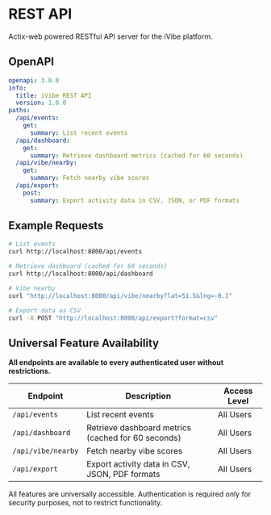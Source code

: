 # REST API

Actix-web powered RESTful API server for the iVibe platform.

## OpenAPI

```yaml
openapi: 3.0.0
info:
  title: iVibe REST API
  version: 1.0.0
paths:
  /api/events:
    get:
      summary: List recent events
  /api/dashboard:
    get:
      summary: Retrieve dashboard metrics (cached for 60 seconds)
  /api/vibe/nearby:
    get:
      summary: Fetch nearby vibe scores
  /api/export:
    post:
      summary: Export activity data in CSV, JSON, or PDF formats
```

## Example Requests

```bash
# List events
curl http://localhost:8000/api/events

# Retrieve dashboard (cached for 60 seconds)
curl http://localhost:8000/api/dashboard

# Vibe nearby
curl "http://localhost:8000/api/vibe/nearby?lat=51.5&lng=-0.1"

# Export data as CSV
curl -X POST "http://localhost:8000/api/export?format=csv"
```

## Universal Feature Availability

**All endpoints are available to every authenticated user without restrictions.**

| Endpoint | Description | Access Level |
|----------|-------------|---------------|
| `/api/events` | List recent events | All Users |
| `/api/dashboard` | Retrieve dashboard metrics (cached for 60 seconds) | All Users |
| `/api/vibe/nearby` | Fetch nearby vibe scores | All Users |
| `/api/export` | Export activity data in CSV, JSON, PDF formats | All Users |

All features are universally accessible. Authentication is required only for security purposes, not to restrict functionality.
